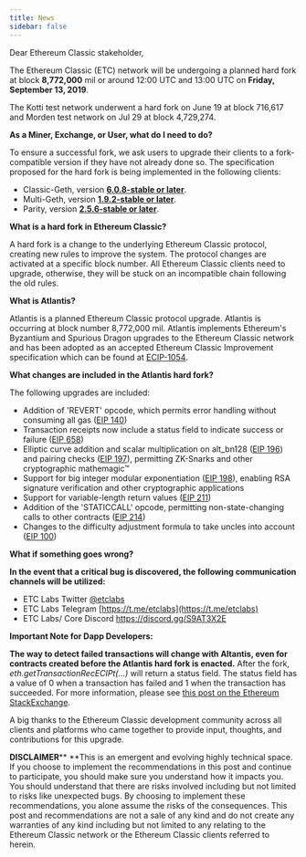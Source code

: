 ```yaml
---
title: News
sidebar: false
---
```


Dear Ethereum Classic stakeholder,

The Ethereum Classic (ETC) network will be undergoing a planned hard fork at block  **8,772,000**  mil or around 12:00 UTC and 13:00 UTC on  **Friday, September 13, 2019**.

The Kotti test network underwent a hard fork on June 19 at block 716,617 and Morden test network on Jul 29 at block 4,729,274.

**As a Miner, Exchange, or User, what do I need to do?**

To ensure a successful fork, we ask users to upgrade their clients to a fork-compatible version if they have not already done so. The specification proposed for the hard fork is being implemented in the following clients:

- Classic-Geth, version [**6.0.8-stable  or later**](https://github.com/etclabscore/go-ethereum/releases).
- Multi-Geth, version [**1.9.2-stable or later**](https://github.com/etclabscore/multi-geth/releases).
- Parity, version [**2.5.6-stable or later**](https://github.com/paritytech/parity-ethereum/releases).

**What is a hard fork in Ethereum Classic?**

A hard fork is a change to the underlying Ethereum Classic protocol, creating new rules to improve the system. The protocol changes are activated at a specific block number. All Ethereum Classic clients need to upgrade, otherwise, they will be stuck on an incompatible chain following the old rules.

**What is Atlantis?**

Atlantis is a planned Ethereum Classic protocol upgrade. Atlantis is occurring at block number 8,772,000 mil. Atlantis implements Ethereum&#39;s Byzantium and Spurious Dragon upgrades to the Ethereum Classic network and has been adopted as an accepted Ethereum Classic Improvement specification which can be found at [ECIP-1054](https://github.com/etclabscore/ECIPs/blob/master/ECIPs/ecip-1054.md).

**What changes are included in the Atlantis hard fork?**

The following upgrades are included:

- Addition of &#39;REVERT&#39; opcode, which permits error handling without consuming all gas ([EIP 140](https://github.com/ethereum/EIPs/pull/206))
- Transaction receipts now include a status field to indicate success or failure ([EIP 658](https://github.com/ethereum/EIPs/pull/658))
- Elliptic curve addition and scalar multiplication on alt\_bn128 ([EIP 196](https://github.com/ethereum/EIPs/pull/213)) and pairing checks ([EIP 197](https://github.com/ethereum/EIPs/pull/212)), permitting ZK-Snarks and other cryptographic mathemagic™
- Support for big integer modular exponentiation ([EIP 198](https://github.com/ethereum/EIPs/pull/198)), enabling RSA signature verification and other cryptographic applications
- Support for variable-length return values ([EIP 211](https://github.com/ethereum/EIPs/pull/211))
- Addition of the &#39;STATICCALL&#39; opcode, permitting non-state-changing calls to other contracts ([EIP 214](https://github.com/ethereum/EIPs/pull/214))
- Changes to the difficulty adjustment formula to take uncles into account ([EIP 100](https://github.com/ethereum/EIPs/issues/100))

**What if something goes wrong?**

**In the event that a critical bug is discovered, the following communication channels will be utilized:**

- ETC Labs Twitter [@etclabs](https://twitter.com/@etclabs)
- ETC Labs Telegram [https://t.me/etclabs](https://t.me/etclabs)
- ETC Labs/ Core Discord [https://discord.gg/S9AT3X2E
](https://discord.gg/S9AT3X2)

**Important Note for Dapp Developers:**

**The way to detect failed transactions will change with Altantis, even for contracts created before the Atlantis hard fork is enacted.**  After the fork, _eth.getTransactionRecECIPt(…)_ will return a status field. The status field has a value of 0 when a transaction has failed and 1 when the transaction has succeeded. For more information, please see [this post on the Ethereum StackExchange](https://ethereum.stackexchange.com/questions/28077/how-do-i-detect-a-failed-transaction-after-the-byzantium-fork-as-the-revert-opco/28078?stw=2#28078).

A big thanks to the Ethereum Classic development community across all clients and platforms who came together to provide input, thoughts, and contributions for this upgrade.

**DISCLAIMER****  **This is an emergent and evolving highly technical space. If you choose to implement the recommendations in this post and continue to participate, you should make sure you understand how it impacts you. You should understand that there are risks involved including but not limited to risks like unexpected bugs. By choosing to implement these recommendations, you alone assume the risks of the consequences. This post and recommendations are not a sale of any kind and do not create any warranties of any kind including but not limited to any relating to the Ethereum Classic network or the Ethereum Classic clients referred to herein.